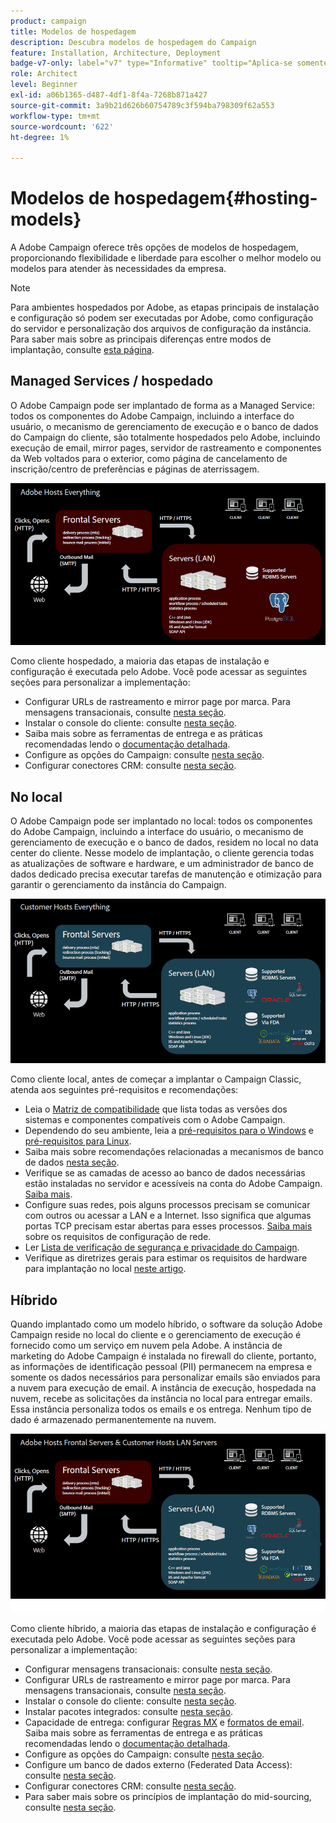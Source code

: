 ```yaml
---
product: campaign
title: Modelos de hospedagem
description: Descubra modelos de hospedagem do Campaign
feature: Installation, Architecture, Deployment
badge-v7-only: label="v7" type="Informative" tooltip="Aplica-se somente ao Campaign Classic v7"
role: Architect
level: Beginner
exl-id: a06b1365-d487-4df1-8f4a-7268b871a427
source-git-commit: 3a9b21d626b60754789c3f594ba798309f62a553
workflow-type: tm+mt
source-wordcount: '622'
ht-degree: 1%

---
```


# Modelos de hospedagem{#hosting-models}



A Adobe Campaign oferece três opções de modelos de hospedagem, proporcionando flexibilidade e liberdade para escolher o melhor modelo ou modelos para atender às necessidades da empresa.

>[!NOTE]
>
>Para ambientes hospedados por Adobe, as etapas principais de instalação e configuração só podem ser executadas por Adobe, como configuração do servidor e personalização dos arquivos de configuração da instância. Para saber mais sobre as principais diferenças entre modos de implantação, consulte [esta página](../../installation/using/capability-matrix.md).

## Managed Services / hospedado

O Adobe Campaign pode ser implantado de forma as a Managed Service: todos os componentes do Adobe Campaign, incluindo a interface do usuário, o mecanismo de gerenciamento de execução e o banco de dados do Campaign do cliente, são totalmente hospedados pelo Adobe, incluindo execução de email, mirror pages, servidor de rastreamento e componentes da Web voltados para o exterior, como página de cancelamento de inscrição/centro de preferências e páginas de aterrissagem.

![](assets/deployment_hosted.png)

Como cliente hospedado, a maioria das etapas de instalação e configuração é executada pelo Adobe. Você pode acessar as seguintes seções para personalizar a implementação:

* Configurar URLs de rastreamento e mirror page por marca. Para mensagens transacionais, consulte [nesta seção](../../message-center/using/additional-configurations.md#configuring-multibranding).
* Instalar o console do cliente: consulte [nesta seção](../../installation/using/installing-the-client-console.md).
* Saiba mais sobre as ferramentas de entrega e as práticas recomendadas lendo o [documentação detalhada](../../delivery/using/about-deliverability.md).
* Configure as opções do Campaign: consulte [nesta seção](../../installation/using/configuring-campaign-options.md).
* Configurar conectores CRM: consulte [nesta seção](../../platform/using/crm-connectors.md).

## No local

O Adobe Campaign pode ser implantado no local: todos os componentes do Adobe Campaign, incluindo a interface do usuário, o mecanismo de gerenciamento de execução e o banco de dados, residem no local no data center do cliente. Nesse modelo de implantação, o cliente gerencia todas as atualizações de software e hardware, e um administrador de banco de dados dedicado precisa executar tarefas de manutenção e otimização para garantir o gerenciamento da instância do Campaign.

![](assets/deployment_onpremise.png)

Como cliente local, antes de começar a implantar o Campaign Classic, atenda aos seguintes pré-requisitos e recomendações:

* Leia o [Matriz de compatibilidade](../../rn/using/compatibility-matrix.md) que lista todas as versões dos sistemas e componentes compatíveis com o Adobe Campaign.
* Dependendo do seu ambiente, leia a [pré-requisitos para o Windows](../../installation/using/prerequisites-of-campaign-installation-in-windows.md) e [pré-requisitos para Linux](../../installation/using/prerequisites-of-campaign-installation-in-linux.md).
* Saiba mais sobre recomendações relacionadas a mecanismos de banco de dados [nesta seção](../../installation/using/database.md).
* Verifique se as camadas de acesso ao banco de dados necessárias estão instaladas no servidor e acessíveis na conta do Adobe Campaign. [Saiba mais](../../installation/using/application-server.md).
* Configure suas redes, pois alguns processos precisam se comunicar com outros ou acessar a LAN e a Internet. Isso significa que algumas portas TCP precisam estar abertas para esses processos. [Saiba mais](../../installation/using/network-configuration.md) sobre os requisitos de configuração de rede.
* Ler [Lista de verificação de segurança e privacidade do Campaign](https://helpx.adobe.com/br/campaign/kb/acc-security.html).
* Verifique as diretrizes gerais para estimar os requisitos de hardware para implantação no local [neste artigo](https://helpx.adobe.com/br/campaign/kb/hardware-sizing-guide.html).

## Híbrido

Quando implantado como um modelo híbrido, o software da solução Adobe Campaign reside no local do cliente e o gerenciamento de execução é fornecido como um serviço em nuvem pela Adobe. A instância de marketing do Adobe Campaign é instalada no firewall do cliente, portanto, as informações de identificação pessoal (PII) permanecem na empresa e somente os dados necessários para personalizar emails são enviados para a nuvem para execução de email. A instância de execução, hospedada na nuvem, recebe as solicitações da instância no local para entregar emails. Essa instância personaliza todos os emails e os entrega. Nenhum tipo de dado é armazenado permanentemente na nuvem.

![](assets/deployment_hybrid.png)

Como cliente híbrido, a maioria das etapas de instalação e configuração é executada pelo Adobe. Você pode acessar as seguintes seções para personalizar a implementação:

* Configurar mensagens transacionais: consulte [nesta seção](../../message-center/using/transactional-messaging-architecture.md).
* Configurar URLs de rastreamento e mirror page por marca. Para mensagens transacionais, consulte [nesta seção](../../message-center/using/additional-configurations.md#configuring-multibranding).
* Instalar o console do cliente: consulte [nesta seção](../../installation/using/installing-the-client-console.md).
* Instalar pacotes integrados: consulte [nesta seção](../../installation/using/installing-campaign-standard-packages.md).
* Capacidade de entrega: configurar [Regras MX](../../installation/using/email-deliverability.md#mx-configuration) e [formatos de email](../../installation/using/email-deliverability.md#managing-email-formats). Saiba mais sobre as ferramentas de entrega e as práticas recomendadas lendo o [documentação detalhada](../../delivery/using/about-deliverability.md).
* Configure as opções do Campaign: consulte [nesta seção](../../installation/using/configuring-campaign-options.md).
* Configure um banco de dados externo (Federated Data Access): consulte [nesta seção](../../installation/using/about-fda.md).
* Configurar conectores CRM: consulte [nesta seção](../../platform/using/crm-connectors.md).
* Para saber mais sobre os princípios de implantação do mid-sourcing, consulte [nesta seção](../../installation/using/mid-sourcing-deployment.md).
